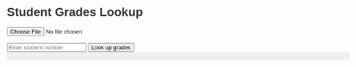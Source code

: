 <!DOCTYPE html>
<html lang="en">
<head>
    <meta charset="UTF-8">
    <meta name="viewport" content="width=device-width, initial-scale=1.0">
    <title>Student Grades Lookup</title>
    <style>
        body {
            font-family: Arial, sans-serif;
            max-width: 800px;
            margin: 0 auto;
            padding: 20px;
        }
        h1 {
            color: #333;
        }
        #result {
            white-space: pre-wrap;
            background-color: #f0f0f0;
            padding: 10px;
            border-radius: 5px;
        }
    </style>
</head>
<body>
    <h1>Student Grades Lookup</h1>
    <input type="file" id="jsonFile" accept=".json">
    <br><br>
    <input type="text" id="studentNumber" placeholder="Enter student number">
    <button onclick="lookupGrades()">Look up grades</button>
    <div id="result"></div>

<script>
        let studentData = {};

        document.getElementById('jsonFile').addEventListener('change', function(e) {
            const file = e.target.files[0];
            const reader = new FileReader();
            reader.onload = function(e) {
                try {
                    studentData = JSON.parse(e.target.result);
                    alert('JSON file loaded successfully');
                } catch (error) {
                    alert('Error parsing JSON file');
                }
            };
            reader.readAsText(file);
        });

        function lookupGrades() {
            const studentNumber = document.getElementById('studentNumber').value;
            const resultDiv = document.getElementById('result');
            
            if (studentData[studentNumber]) {
                resultDiv.textContent = studentData[studentNumber].Grades;
            } else {
                resultDiv.textContent = 'Student not found';
            }
        }
    </script>
</body>
</html>
